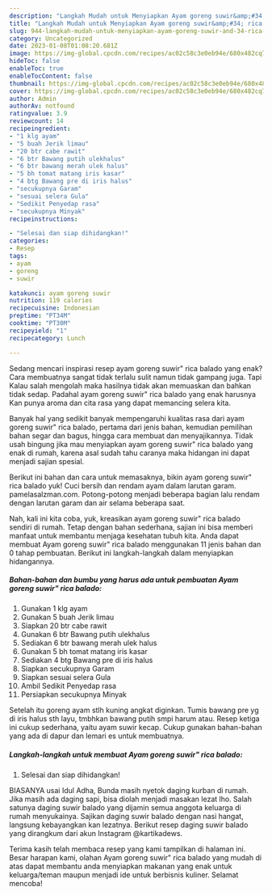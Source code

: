 ```yaml
---
description: "Langkah Mudah untuk Menyiapkan Ayam goreng suwir&amp;#34; rica balado yang Bisa Manjain Lidah"
title: "Langkah Mudah untuk Menyiapkan Ayam goreng suwir&amp;#34; rica balado yang Bisa Manjain Lidah"
slug: 944-langkah-mudah-untuk-menyiapkan-ayam-goreng-suwir-and-34-rica-balado-yang-bisa-manjain-lidah
category: Uncategorized
date: 2023-01-08T01:08:20.681Z
image: https://img-global.cpcdn.com/recipes/ac02c58c3e0eb94e/680x482cq70/ayam-goreng-suwir-rica-balado-foto-resep-utama.jpg
hideToc: false
enableToc: true
enableTocContent: false
thumbnail: https://img-global.cpcdn.com/recipes/ac02c58c3e0eb94e/680x482cq70/ayam-goreng-suwir-rica-balado-foto-resep-utama.jpg
cover: https://img-global.cpcdn.com/recipes/ac02c58c3e0eb94e/680x482cq70/ayam-goreng-suwir-rica-balado-foto-resep-utama.jpg
author: Admin
authorAv: notfound
ratingvalue: 3.9
reviewcount: 14
recipeingredient:
- "1 klg ayam"
- "5 buah Jerik limau"
- "20 btr cabe rawit"
- "6 btr Bawang putih ulekhalus"
- "6 btr bawang merah ulek halus"
- "5 bh tomat matang iris kasar"
- "4 btg Bawang pre di iris halus"
- "secukupnya Garam"
- "sesuai selera Gula"
- "Sedikit Penyedap rasa"
- "secukupnya Minyak"
recipeinstructions:

- "Selesai dan siap dihidangkan!"
categories:
- Resep
tags:
- ayam
- goreng
- suwir

katakunci: ayam goreng suwir 
nutrition: 119 calories
recipecuisine: Indonesian
preptime: "PT34M"
cooktime: "PT30M"
recipeyield: "1"
recipecategory: Lunch

---
```



Sedang mencari inspirasi resep ayam goreng suwir&#34; rica balado yang enak? Cara membuatnya sangat tidak terlalu sulit namun tidak gampang juga. Tapi Kalau salah mengolah maka hasilnya tidak akan memuaskan dan bahkan tidak sedap. Padahal ayam goreng suwir&#34; rica balado yang enak harusnya Kan punya aroma dan cita rasa yang dapat memancing selera kita.


Banyak hal yang sedikit banyak mempengaruhi kualitas rasa dari ayam goreng suwir&#34; rica balado, pertama dari jenis bahan, kemudian pemilihan bahan segar dan bagus, hingga cara membuat dan menyajikannya. Tidak usah bingung jika mau menyiapkan ayam goreng suwir&#34; rica balado yang enak di rumah, karena asal sudah tahu caranya maka hidangan ini dapat menjadi sajian spesial.

Berikut ini bahan dan cara untuk memasaknya, bikin ayam goreng suwir&#34; rica balado yuk! Cuci bersih dan rendam ayam dalam larutan garam. pamelasalzman.com. Potong-potong menjadi beberapa bagian lalu rendam dengan larutan garam dan air selama beberapa saat.


Nah, kali ini kita coba, yuk, kreasikan ayam goreng suwir&#34; rica balado sendiri di rumah. Tetap dengan bahan sederhana, sajian ini bisa memberi manfaat untuk membantu menjaga kesehatan tubuh kita. Anda dapat membuat Ayam goreng suwir&#34; rica balado menggunakan 11 jenis bahan dan 0 tahap pembuatan. Berikut ini langkah-langkah dalam menyiapkan hidangannya.

<!--inarticleads1-->

##### Bahan-bahan dan bumbu yang harus ada untuk pembuatan Ayam goreng suwir&#34; rica balado:

1. Gunakan 1 klg ayam
1. Gunakan 5 buah Jerik limau
1. Siapkan 20 btr cabe rawit
1. Gunakan 6 btr Bawang putih ulekhalus
1. Sediakan 6 btr bawang merah ulek halus
1. Gunakan 5 bh tomat matang iris kasar
1. Sediakan 4 btg Bawang pre di iris halus
1. Siapkan secukupnya Garam
1. Siapkan sesuai selera Gula
1. Ambil Sedikit Penyedap rasa
1. Persiapkan secukupnya Minyak


Setelah itu goreng ayam stlh kuning angkat diginkan. Tumis bawang pre yg di iris halus sth layu, tmbhkan bawang putih smpi harum atau. Resep ketiga ini cukup sederhana, yaitu ayam suwir kecap. Cukup gunakan bahan-bahan yang ada di dapur dan lemari es untuk membuatnya. 

<!--inarticleads2-->

##### Langkah-langkah untuk membuat Ayam goreng suwir&#34; rica balado:


1. Selesai dan siap dihidangkan!

BIASANYA usai Idul Adha, Bunda masih nyetok daging kurban di rumah. Jika masih ada daging sapi, bisa diolah menjadi masakan lezat lho. Salah satunya daging suwir balado yang dijamin semua anggota keluarga di rumah menyukainya. Sajikan daging suwir balado dengan nasi hangat, langsung kebayangkan kan lezatnya. Berikut resep daging suwir balado yang dirangkum dari akun Instagram @kartikadews. 

Terima kasih telah membaca resep yang kami tampilkan di halaman ini. Besar harapan kami, olahan Ayam goreng suwir&#34; rica balado yang mudah di atas dapat membantu anda menyiapkan makanan yang enak untuk keluarga/teman maupun menjadi ide untuk berbisnis kuliner. Selamat mencoba!
